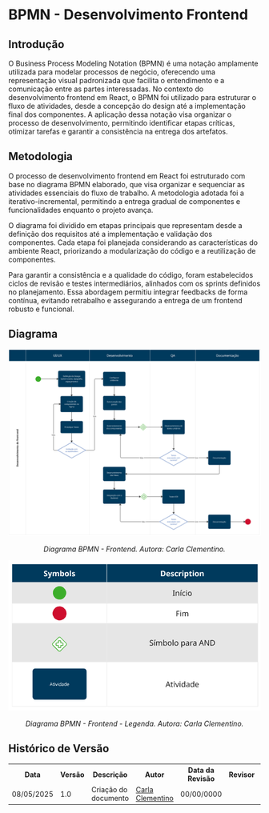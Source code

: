 # BPMN - Desenvolvimento Frontend

## Introdução

O Business Process Modeling Notation (BPMN) é uma notação amplamente utilizada para modelar processos de negócio, oferecendo uma representação visual padronizada que facilita o entendimento e a comunicação entre as partes interessadas. No contexto do desenvolvimento frontend em React, o BPMN foi utilizado para estruturar o fluxo de atividades, desde a concepção do design até a implementação final dos componentes. A aplicação dessa notação visa organizar o processo de desenvolvimento, permitindo identificar etapas críticas, otimizar tarefas e garantir a consistência na entrega dos artefatos.

## Metodologia

O processo de desenvolvimento frontend em React foi estruturado com base no diagrama BPMN elaborado, que visa organizar e sequenciar as atividades essenciais do fluxo de trabalho. A metodologia adotada foi a iterativo-incremental, permitindo a entrega gradual de componentes e funcionalidades enquanto o projeto avança.

O diagrama foi dividido em etapas principais que representam desde a definição dos requisitos até a implementação e validação dos componentes. Cada etapa foi planejada considerando as características do ambiente React, priorizando a modularização do código e a reutilização de componentes.

Para garantir a consistência e a qualidade do código, foram estabelecidos ciclos de revisão e testes intermediários, alinhados com os sprints definidos no planejamento. Essa abordagem permitiu integrar feedbacks de forma contínua, evitando retrabalho e assegurando a entrega de um frontend robusto e funcional.

## Diagrama

<center>

![alt text](image.png)

<p align="center"><em>Diagrama BPMN - Frontend. Autora: Carla Clementino.</em></p>

![alt text](image-1.png)

<p align="center"><em>Diagrama BPMN - Frontend - Legenda. Autora: Carla Clementino.</em></p>

</center>


## Histórico de Versão

<div align="center">
    <table>
        <tr>
            <th>Data</th>
            <th>Versão</th>
            <th>Descrição</th>
            <th>Autor</th>
            <th>Data da Revisão</th>
            <th>Revisor</th>
            <th>Descrição de Revisão</th>
        </tr>
        <tr>
            <td>08/05/2025</td>
            <td>1.0</td>
            <td>Criação do documento</td>
            <td><a href="https://github.com/'ccarlaa'">Carla Clementino</a></td>
            <td>00/00/0000</td>
            <td><a href="https://github.com/    ">  </a></td>
            <td>DESCRICAO_DO_REVISOR</td>
        </tr>
    </table>
</div>